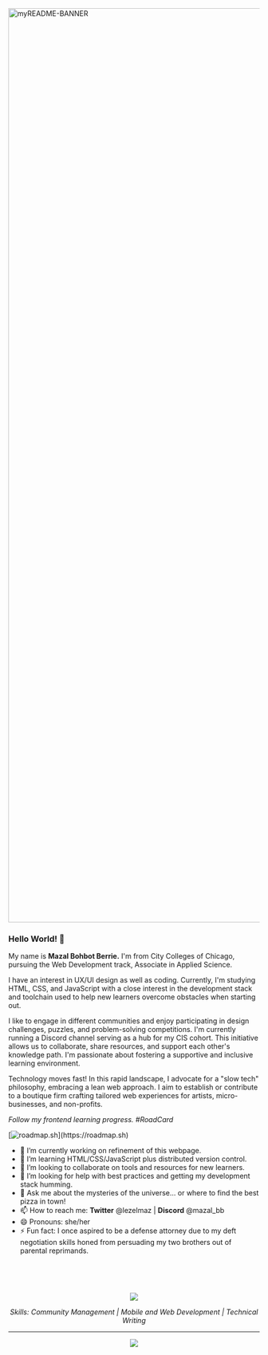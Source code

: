 <img width="1834" alt="myREADME-BANNER" src="https://github.com/studentiyot/studentiyot/assets/158574576/9bd1426f-27bd-44ad-a58b-7f2dda2a76aa">

### Hello World! 👋

My name is **Mazal Bohbot Berrie.** I'm from City Colleges of Chicago, pursuing the Web Development track, Associate in Applied Science.

I have an interest in UX/UI design as well as coding. Currently, I'm studying HTML, CSS, and JavaScript with a close interest in the development stack and toolchain used to help new learners overcome obstacles when starting out.

I like to engage in different communities and enjoy participating in design challenges, puzzles, and problem-solving competitions. I'm currently running a Discord channel serving as a hub for my CIS cohort. This initiative allows us to collaborate, share resources, and support each other's knowledge path. I'm passionate about fostering a supportive and inclusive learning environment.

Technology moves fast! In this rapid landscape, I advocate for a "slow tech" philosophy, embracing a lean web approach. I aim to establish or contribute to a boutique firm crafting tailored web experiences for artists, micro-businesses, and non-profits.

<!-- Figcaption -->
<figcaption><em>Follow my frontend learning progress. #RoadCard</em>

<!-- Original roadmap.sh badge (non-updating) -->
<!-- <a href="https://roadmap.sh"><img src="https://api.roadmap.sh/v1-badge/wide/665f7a0cb998f3b3c7a9543f?variant=dark" alt="roadmap.sh"/></a></br> -->

<!-- Second "Original" roadmap.sh badge (non-updating) -->
<!-- [![roadmap.sh](https://roadmap.sh/card/wide/665f7a0cb998f3b3c7a9543f?variant=light&roadmaps=frontend)](https://roadmap.sh) -->

[![roadmap.sh](https://roadmap.sh/card/wide/665f7a0cb998f3b3c7a9543f?)](https://roadmap.sh)

- 🔭 I’m currently working on refinement of this webpage.
- 🌱 I’m learning HTML/CSS/JavaScript plus distributed version control.
- 👯 I’m looking to collaborate on tools and resources for new learners.
- 🤔 I’m looking for help with best practices and getting my development stack humming.
- 💬 Ask me about the mysteries of the universe... or where to find the best pizza in town!
- 📫 How to reach me: **Twitter** @lezelmaz | **Discord** @mazal_bb
- 😄 Pronouns: she/her
- ⚡ Fun fact: I once aspired to be a defense attorney due to my deft negotiation skills honed from persuading my two brothers out of parental reprimands.

<p>&nbsp;</p>
<p>&nbsp;</p>
<p align="center">
  <a href="https://github.com/studentiyot/github-readme-stats">
    <img src="https://github-readme-stats.vercel.app/api?username=studentiyot">
  </a>
</p>

<p align="center">
  <em>Skills: Community Management | Mobile and Web Development | Technical Writing</em>
</p>
<hr>
<p align="center">
  <a href="https://skillicons.dev">
    <img src="https://skillicons.dev/icons?i=html,css,js,figma,bash,git" />
  </a>
</p>


<!-- [![roadmap.sh](https://roadmap.sh/card/wide/665f7a0cb998f3b3c7a9543f?)](https://roadmap.sh) -->



